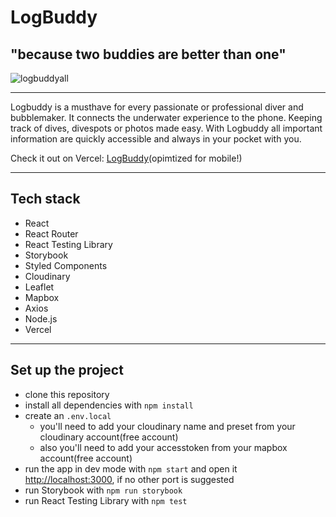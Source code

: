 # LogBuddy

## "because two buddies are better than one"


![logbuddyall](https://user-images.githubusercontent.com/91341532/164947546-96c94b20-0409-4b04-ab19-9abe5701f0f4.png)

---

Logbuddy is a musthave for every passionate or professional diver and bubblemaker. 
It connects the underwater experience to the phone.
Keeping track of dives, divespots or photos made easy.
With Logbuddy all important information are quickly accessible and always in your pocket with you.

Check it out on Vercel: [LogBuddy](https://logbuddy.vercel.app/)(opimtized for mobile!)

---

## Tech stack

- React
- React Router
- React Testing Library
- Storybook
- Styled Components
- Cloudinary
- Leaflet
- Mapbox
- Axios
- Node.js
- Vercel

---

## Set up the project

- clone this repository
- install all dependencies with `npm install`
- create an `.env.local`
  -  you'll need to add your cloudinary name and preset from your cloudinary account(free account)
  -  also you'll need to add your accesstoken from your mapbox account(free account) 
- run the app in dev mode with `npm start` and open it [http://localhost:3000](http://localhost:3000), if no other port is suggested
- run Storybook with `npm run storybook`
- run React Testing Library with `npm test`
